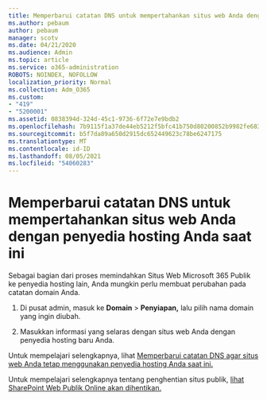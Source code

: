 ```yaml
---
title: Memperbarui catatan DNS untuk mempertahankan situs web Anda dengan penyedia hosting Anda saat ini
ms.author: pebaum
author: pebaum
manager: scotv
ms.date: 04/21/2020
ms.audience: Admin
ms.topic: article
ms.service: o365-administration
ROBOTS: NOINDEX, NOFOLLOW
localization_priority: Normal
ms.collection: Adm_O365
ms.custom:
- "419"
- "5200001"
ms.assetid: 0838394d-324d-45c1-9736-6f72e7e9bdb2
ms.openlocfilehash: 7b9115f1a37de44eb5212f5bfc41b750d80200852b9982fe683b90af6a22a7df
ms.sourcegitcommit: b5f7da89a650d2915dc652449623c78be6247175
ms.translationtype: MT
ms.contentlocale: id-ID
ms.lasthandoff: 08/05/2021
ms.locfileid: "54060283"
---
```

# <a name="update-dns-records-to-keep-your-website-with-your-current-hosting-provider"></a>Memperbarui catatan DNS untuk mempertahankan situs web Anda dengan penyedia hosting Anda saat ini

Sebagai bagian dari proses memindahkan Situs Web Microsoft 365 Publik ke penyedia hosting lain, Anda mungkin perlu membuat perubahan pada catatan domain Anda.
  
1. Di pusat admin, masuk ke **Domain** \> **Penyiapan,** lalu pilih nama domain yang ingin diubah.

2. Masukkan informasi yang selaras dengan situs web Anda dengan penyedia hosting baru Anda.

Untuk mempelajari selengkapnya, lihat [Memperbarui catatan DNS agar situs web Anda tetap menggunakan penyedia hosting Anda saat ini.](https://docs.microsoft.com/microsoft-365/admin/dns/update-dns-records-to-retain-current-hosting-provider?view=o365-worldwide)
  
Untuk mempelajari selengkapnya tentang penghentian situs publik, [lihat SharePoint Web Publik Online akan dihentikan.](https://support.office.com/article/sharepoint-online-public-websites-to-be-discontinued-e86bfd2f-5c7d-446f-a430-7cfcc0130916)
